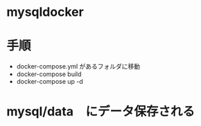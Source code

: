 # mysqldocker

# 手順
- docker-compose.yml があるフォルダに移動
- docker-compose build
- docker-compose up -d

# mysql/data　にデータ保存される
